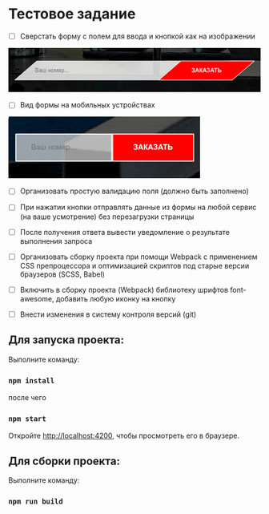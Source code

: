 # Тестовое задание

- [ ] Сверстать форму с полем для ввода и кнопкой как на изображении

![Form on desktop](./docs/form-desktop.png)

- [ ] Вид формы на мобильных устройствах

![Form mobile](./docs/form-mobile.png)

- [ ] Организовать простую валидацию поля (должно быть заполнено)

- [ ] При нажатии кнопки отправлять данные из формы на любой сервис (на ваше усмотрение) без перезагрузки страницы

- [ ] После получения ответа вывести уведомление о результате выполнения запроса

- [ ] Организовать сборку проекта при помощи Webpack с применением CSS препроцессора и оптимизацией скриптов под старые версии браузеров (SCSS, Babel)

- [ ] Включить в сборку проекта (Webpack) библиотеку шрифтов font-awesome, добавить любую иконку на кнопку

- [ ] Внести изменения в систему контроля версий (git)

## Для запуска проекта: 

Выполните команду:

### `npm install`

после чего 

### `npm start`

Откройте [http://localhost:4200](http://localhost:4200), чтобы просмотреть его в браузере.

## Для сборки проекта: 

Выполните команду:

### `npm run build`

